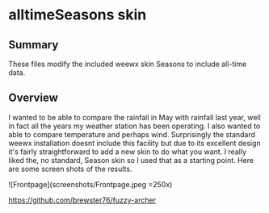 # alltimeSeasons skin

## Summary
These files modify the included weewx skin Seasons to include all-time data. 

## Overview
I wanted to be able to compare the rainfall in May with rainfall last year, well in fact all the years my weather station has been operating. 
I also wanted to able to compare temperature and perhaps wind. Surprisingly the standard weewx installation doesnt include this facility but 
due to its excellent design it's fairly straightforward to add a new skin to do what you want. I really liked the, no standard, Season skin so I used 
that as a starting point. Here are some screen shots of the results.

![Frontpage](screenshots/Frontpage.jpeg =250x)

https://github.com/brewster76/fuzzy-archer
